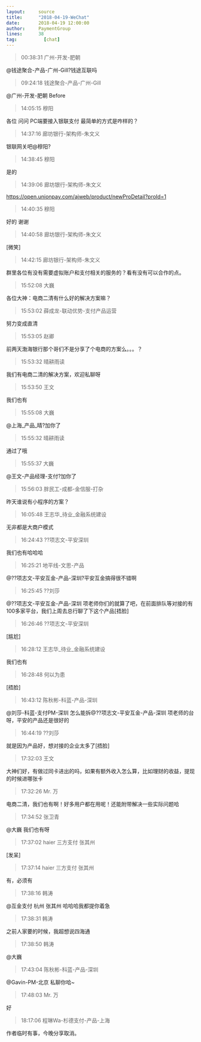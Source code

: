 ```yaml
---
layout:     source 
title:      "2018-04-19-WeChat"
date:       2018-04-19 12:00:00
author:     PaymentGroup
lines:      38 
tag:		  [chat]
---
```

> 00:38:31  广州-开发-肥朝  
   
@钱途聚合-产品-广州-Gill?钱途互联吗  
   
> 09:24:18  钱途聚合-产品-广州-Gill  
   
@广州-开发-肥朝 Before  
   
> 14:05:15  穆阳  
   
各位   问问   PC端要接入银联支付    最简单的方式是咋样的？  
   
> 14:37:16  廊坊银行-架构师-朱文义  
   
银联网关吧@穆阳?  
   
> 14:38:45  穆阳  
   
是的   
   
> 14:39:06  廊坊银行-架构师-朱文义  
   
https://open.unionpay.com/ajweb/product/newProDetail?proId=1  
   
> 14:40:35  穆阳  
   
好的  谢谢  
   
> 14:40:58  廊坊银行-架构师-朱文义  
   
[微笑]  
   
> 14:42:15  廊坊银行-架构师-朱文义  
   
群里各位有没有需要虚拟账户和支付相关的服务的？看有没有可以合作的点。  
   
> 15:52:08  大巍  
   
各位大神：电商二清有什么好的解决方案嘛？  
   
> 15:53:02  薛成龙-联动优势-支付产品运营  
   
努力变成直清  
   
> 15:53:05  赵卿  
   
前两天渤海银行那个哥们不是分享了个电商的方案么。。。？  
   
> 15:53:32  晴耕雨读  
   
我们有电商二清的解决方案，欢迎私聊呀  
   
> 15:53:50  王文  
   
我们也有  
   
> 15:55:08  大巍  
   
@上海_产品_晴?加你了  
   
> 15:55:32  晴耕雨读  
   
通过了哦  
   
> 15:55:37  大巍  
   
@王文-产品经理-支付?加你了  
   
> 15:56:03  胖民工-成都-金信服-打杂  
   
昨天谁说有小程序的方案？  
   
> 16:05:48  王志华_待业_金融系统建设  
   
无非都是大商户模式  
   
> 16:24:43  ??项志文-平安深圳  
   
我们也有哈哈哈  
   
> 16:25:21  地平线-文思-产品  
   
@??项志文-平安互金-产品-深圳?平安互金搞得很不错啊  
   
> 16:25:45  ??刘莎  
   
@??项志文-平安互金-产品-深圳 项老师你们的就算了吧，在前面排队等对接的有100多家平台，我们上周去总行聊了下这个产品[捂脸]  
   
> 16:26:46  ??项志文-平安深圳  
   
[尴尬]  
   
> 16:28:12  王志华_待业_金融系统建设  
   
我们也有  
   
> 16:28:48  何以为患  
   
[捂脸]  
   
> 16:43:12  陈秋彬-科蓝-产品-深圳  
   
@刘莎-科蓝-支付PM-深圳 怎么能拆@??项志文-平安互金-产品-深圳  项老师的台呀，平安的产品还是很好的  
   
> 16:44:19  ??刘莎  
   
就是因为产品好，想对接的企业太多了[捂脸]  
   
> 17:32:03  王文  
   
大神们好，有做过同卡进出的吗，如果有额外收入怎么算，比如理财的收益，提现的时候进哪张卡  
   
> 17:32:26  Mr. 万  
   
电商二清，我们也有啊！好多用户都在用呢！还能附带解决一些实际问题哈  
   
> 17:34:52  张卫青  
   
@大巍 我们也有呀  
   
> 17:37:02  haier 三方支付  张其州  
   
[发呆]  
   
> 17:37:14  haier 三方支付  张其州  
   
有，必须有  
   
> 17:38:16  韩涛  
   
@互金支付  杭州 张其州 哈哈哈我都提你着急  
   
> 17:38:31  韩涛  
   
之前人家要的时候，我超想说四海通  
   
> 17:38:50  韩涛  
   
@大巍   
   
> 17:43:04  陈秋彬-科蓝-产品-深圳  
   
@Gavin-PM-北京 私聊你哈~  
   
> 17:48:03  Mr. 万  
   
好  
   
> 18:17:06  程琳Wa-杉德支付-产品-上海  
   
作者临时有事，今晚分享取消。  
   
